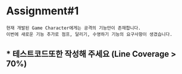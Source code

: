 # Assignment#1

    현재 개발된 Game Character에게는 공격의 기능만이 존재합니다.
    이번에 새로운 기능 추가로 점프, 달리기, 수영하기 기능의 요구사항이 생겼습니다.

## * 테스트코드또한 작성해 주세요 (Line Coverage > 70%)